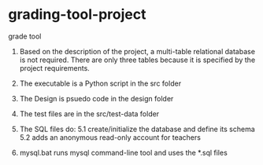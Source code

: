# grading-tool-project
grade tool

1. Based on the description of the project, a multi-table relational database is not required. 
   There are only three tables because it is specified by the project requirements. 

2. The executable is a Python script in the src folder

3. The Design is psuedo code in the design folder

4. The test files are in the src/test-data folder

5. The SQL files do:
 5.1 create/initialize the database and define its schema
 5.2 adds an anonymous read-only account for teachers

6. mysql.bat runs mysql command-line tool and uses the *.sql files
